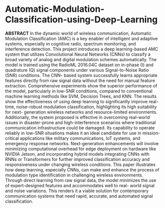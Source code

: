 # Automatic-Modulation-Classification-using-Deep-Learning
**ABSTRACT**
In the dynamic world of wireless communication, Automatic Modulation Classification (AMC) is a
key enabler of intelligent and adaptive systems, especially in cognitive radio, spectrum monitoring, and
interference detection. This project introduces a deep learning-based AMC system that utilizes
Convolutional Neural Networks (CNNs) to classify a broad variety of analog and digital modulation
schemes automatically. The model is trained using the RadioML 2016.04C dataset on in-phase (I) and
quadrature (Q) signal components under various Signal-to-Noise Ratio (SNR) conditions. The CNN- based system successfully learns appropriate features directly from raw signal data without the need for
manual feature extraction. Comprehensive experiments show the superior performance of the model, particularly in low-SNR conditions, compared to conventional machine learning methods like SVM, Decision Trees, and KNN. The results show the effectiveness of using deep learning to significantly
improve real-time, noise-robust modulation classification, highlighting its high suitability for next- generation wireless networks and resource-limited environments. Additionally, the system proposed is effective in overcoming real-world issues in disaster-prone and
high-interference scenarios where traditional communication infrastructure could be damaged. Its
capability to operate reliably in low-SNR situations makes it an ideal candidate for use in mission- critical applications like military communications, IoT systems, and emergency response networks. Next-generation enhancements will involve minimizing computational overhead for edge deployment
on hardware like NVIDIA Jetson, and incorporating hybrid models integrating CNNs with RNNs or
Transformers for further improved classification accuracy and responsiveness under changing wireless
conditions. This paper illustrates how deep learning, especially CNNs, can make and enhance the process of
modulation type identification in challenging wireless environments. Through direct learning from raw
signal data, the model minimizes the use of expert-designed features and accommodates well to real- world signal and noise variations. This renders it a viable solution for contemporary communication
systems that need rapid, accurate, and automated signal classification.
